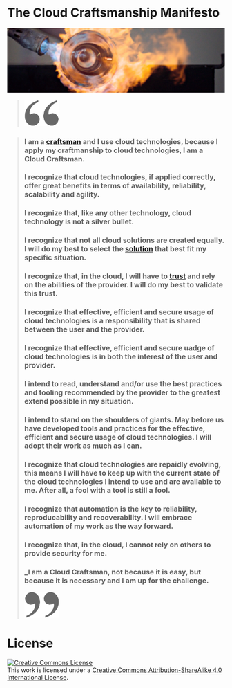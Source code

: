 # The Cloud Craftsmanship Manifesto
[![flamer a CC NC SA image by Ola Erik Blæsterdalen](images/flamer.png)](https://www.flickr.com/photos/83029840@N00/2333867300/)

> <img src="images/openquote.png" width="80" height="60"/>

> ### I am a [craftsman](explained/craftsman.md) and I use cloud technologies, because I apply my craftmanship to cloud technologies, I am a Cloud Craftsman.
>
> ### I recognize that cloud technologies, if applied correctly, offer great benefits in terms of availability, reliability, scalability and agility.
>
> ### I recognize that, like any other technology, cloud technology is not a silver bullet.
>
> ### I recognize that not all cloud solutions are created equally. I will do my best to select the [solution](explained/selection.md) that best fit my specific situation.
> 
> ### I recognize that, in the cloud, I will have to [trust](explained/trust.md) and rely on the abilities of the provider. I will do my best to validate this trust.
>
> ### I recognize that effective, efficient and secure usage of cloud technologies is a responsibility that is shared between the user and the provider.
>
> ### I recognize that effective, efficient and secure uadge of cloud technologies is in both the interest of the user and provider.
>
> ### I intend to read, understand and/or use the best practices and tooling recommended by the provider to the greatest extend possible in my situation.
>
> ### I intend to stand on the shoulders of giants. May before us have developed tools and practices for the effective, efficient and secure usage of cloud technologies. I will adopt their work as much as I can.
>
> ### I recognize that cloud technologies are repaidly evolving, this means I will have to keep up with the current state of the cloud technologies I intend to use and are available to me. After all, a fool with a tool is still a fool.
>
> ### I recognize that automation is the key to reliability, reproducability and recoverability. I will embrace automation of my work as the way forward.
>
> ### I recognize that, in the cloud, I cannot rely on others to provide security for me.
> 
> ### _I am a Cloud Craftsman, not because it is easy, but because it is necessary and I am up for the challenge.
>
> <img src="images/closequote.png" width="80" height="60"/>

# License
<a rel="license" href="http://creativecommons.org/licenses/by-sa/4.0/"><img alt="Creative Commons License" style="border-width:0" src="https://i.creativecommons.org/l/by-sa/4.0/88x31.png" /></a><br />This work is licensed under a <a rel="license" href="http://creativecommons.org/licenses/by-sa/4.0/">Creative Commons Attribution-ShareAlike 4.0 International License</a>.
